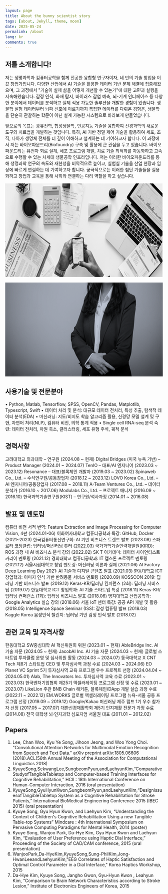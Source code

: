 ```yaml
---
layout: page
title: About the bunny scientist story 
tags: [about, Jekyll, theme, moon]
date: 2025-05-24
permalink: /about
lang: kr
comments: true
---
```

    

## 저를 소개합니다!

저는 생명과학과 컴퓨터공학을 함께 전공한 융합형 연구자이자, 네 번의 기술 창업을 이끈 창업가입니다. 다양한 산업에서 AI 기술을 활용한 데이터 기반 문제 해결에 집중해왔으며, 그 과정에서 "기술이 실제 삶을 어떻게 개선할 수 있는가"에 대한 고민과 실행을 지속해왔습니다. 감정 인식, 화재 탐지, 바이러스 감염 예측, 뇌-기계 인터페이스 등 다양한 분야에서 데이터를 분석하고 실제 적용 가능한 솔루션을 개발한 경험이 있습니다. 생물학 실험 데이터부터 뇌파 신호에 이르기까지 복잡한 데이터를 다뤄온 경험은, 생물학을 단순히 관찰하는 학문이 아닌 설계 가능한 시스템으로 바라보게 만들었습니다.

앞으로의 목표는 광유전학, 합성생물학, 인공지능 기술을 융합하여 신경과학의 새로운 도구와 치료법을 개발하는 것입니다. 특히, AI 기반 정밀 제어 기술을 활용하여 세포, 조직, 나아가 생명체 전체를 더 깊이 이해하고 설계하는 데 기여하고자 합니다. 이 과정에서 저는 바이오파운드리(Biofoundry) 구축 및 활용에 큰 관심을 두고 있습니다. 바이오파운드리는 유전자 회로 설계, 세포 프로그램 개발, 치료 기술 최적화를 자동화하고 고속으로 수행할 수 있는 차세대 생물공학 인프라입니다. 저는 이러한 바이오파운드리를 통해 생명과학 연구의 속도와 재현성을 비약적으로 높이고, 실험실 기술을 산업 현장과 임상에 빠르게 연결하는 데 기여하고자 합니다. 궁극적으로는 이러한 첨단 기술들을 실용화하고 창업과 교육을 통해 사회와 연결하는 다리 역할을 하고 싶습니다.

<img src="https://github.com/Kyuye/kyuye.github.io/blob/master/assets/img/hci_7.png?raw=true" width="900px" height="300px" title="자료사진" alt="자료사진1"></img><br/>


<img src="https://github.com/Kyuye/kyuye.github.io/blob/master/assets/img/profile.png?raw=true" width="900px" height="300px" title="프로필" alt="프로필"><br/>

## 사용기술 및 전문분야 

• Python, Matlab, Tensorflow, SPSS, OpenCV, Pandas, Matplotlib, Typescript, Swift
• 데이터 처리 및 분석: 대규모 데이터 전처리, 특성 추출, 탐색적 데이터 분석(EDA)
• 머신러닝: 지도/비지도 학습 알고리즘 활용, 신경망 모델 설계 및 구현, 자연어 처리(NLP), 컴퓨터 비전, 의학 통계 적용
• Single cell RNA-seq 분석 숙련: 데이터 전처리, 차원 축소, 클러스터링, 세포 유형 주석, 궤적 분석

## 경력사항

고려대학교 의과대학 – 연구원 (2024.08 ~ 현재)
Digital Bridges (미국 뉴욕 기반) – Product Manager (2024.01 ~ 2024.07)
TenIO – 대표/AI 엔지니어 (2023.03 ~ 2023.12)
Resonance – 대표/블록체인 개발자 (2019.03 ~ 2023.02)
Spinaweb Co., Ltd. – 수석연구원/공동창업자 (2018.12 ~ 2023.12)
LOVO Korea Co., Ltd. – AI 엔지니어/공동창업자 (2017.08 ~ 2018.11)
A-Team Ventures Co., Ltd. – 데이터 분석가 (2016.10 ~ 2017.06)
Modulabs Co., Ltd. – 프로젝트 매니저 (2016.09 ~ 2016.10)
한국과학기술연구원(KIST) – 연구원/석사과정 (2014.01 ~ 2016.08)

## 발표 및 멘토링
컴퓨터 비전 서적 번역: Feature Extraction and Image Processing for Computer Vision, 4판 (2024.01-06)
이화여자대학교 컴퓨터공학과 특강: GitHub, Docker (2021~2023)
한국컴퓨터통신연구회: AI 기반 비즈니스 트렌드 발표 (2023.08)
스파르타 코딩클럽: 딥러닝/머신러닝 튜터 (2022.03)
국가과학기술인력개발원(KIRD): ROS 과정 내 AI 비즈니스 분석 강의 (2022.02)
SK T 아카데미: 데이터 사이언티스트 커리어 멘토링 (2021.12)
경희대학교 컴퓨터공학과: IT 캡스톤 프로젝트 멘토링 (2021.12)
서울시립대학교 창업 멘토링: 머신러닝 이론과 실제 (2021.06)
AI Factory Deep Learning Day 2021: AI 기술과 디지털 콘텐츠 발표 (2021.03)
한동대학교 ICT 창업학과: 이미지 인식 기반 반려동물 서비스 멘토링 (2020.09)
KOSSCON 2019: 딥러닝 기반 비즈니스 발표 (2019.12)
Keras-KR/딥러닝 컨퍼런스 (2회): 딥러닝 서비스 팁 (2019.07)
한동대학교 ICT 창업학과: AI 기술 스타트업 특강 (2018.11)
Keras-KR/딥러닝 컨퍼런스 (1회): 딥러닝 비즈니스 발표 (2018.06)
명지대학교 산업공학과: Google Analytics 실습 강의 (2018.06)
서울 IoT 센터 특강: 공공 API 개발 및 활용 (2018.05)
Intelligence Space Seminar (ISS): 감성 컴퓨팅 발표 (2018.03)
Kaggle Korea 음성인식 챌린지: 딥러닝 기반 감정 인식 발표 (2018.02)

## 관련 교육 및 자격사항
한동대학교 SW중심대학 AI 혁신위원회 위원 (2023.01 ~ 현재)
AbleBridge Inc. AI 기술 자문 (2024.05 ~ 현재)
JacobAI Inc. AI 기술 자문 (2024.03 ~ 현재)
글로벌 스타트업 투자클럽 운영 및 심사위원 활동 (2024.03 ~ 2024.07)
동국대학교 X CNT Tech 제8기 스타트업 CEO 및 투자심사역 과정 수료 (2024.03 ~ 2024.06)
EO Planet VC Sprint 5기 투자심사역 교육 프로그램 우수 프로젝트 선정 (2024.04.04 ~ 2024.05.01)
Alab, The Innovators Inc. 투자심사역 교육 수료 (2023.01 ~ 2023.03)
한국벤처기업협회 제25기 액셀러레이팅 프로그램 선정 및 수료 (2023.01 ~ 2023.07)
LikeLion 주관 BNB Chain 해커톤, 블록체인/DApp 개발 실습 과정 수료 (2022.11 ~ 2022.12)
EM.WORKS 글로벌 액셀러레이팅 프로그램 뉴욕-서울 공동 프로그램 선정 (2019.09 ~ 2019.12)
Google/Kakao 머신러닝 제주 캠프 1기 우수 참가자 선정 (2017.05 ~ 2017.07)
대한신경재활학회 제5기 인지재활 전문가 과정 수료 (2014.08)
전국 대학생 뇌·인지과학 심포지엄 서울권 대표 (2011.01 ~ 2012.02)


## Papers
                              
1) Lee, Chan Woo, Kyu Ye Song, Jihoon Jeong, and Woo Yong Choi. "Convolutional Attention Networks for Multimodal Emotion Recognition from Speech and Text Data." arXiv preprint arXiv:1805.06606 (2018).ACL(56th Annual Meeting of the Association for Computational Linguistics 2018) 
2) KyuyeSong,SekwangLee,SungbeomPyun,andLaehyunKim,“ComparativeStudyofTangibleTabletop and Computer-based Training Interfaces for Cognitive Rehabilitation,” HCII : 18th International Conference on Human-Computer Interaction, 2016 (oral presentation) 
3)  KyuyeSong,GyuHyunKwon,SungbeomPyun,andLaehyunKim,“DesignissuesofTangibleTabletop System as a Cognitive Rehabilitation for Stroke Patients,” International BioMedical Engineering Conference 2015 (IBEC 2015) (oral presentation) 
4)  Kyuye Song, Gyu Hyun Kwon, and Laehyun Kim, “Understanding the Context of Children's Cognitive Rehabilitation Using a new Tangible Table-top Systems” Mindcare : 4th International Symposium on Pervasive Computing Paradigms for Mental Health, 2014 (poster) 
5) Kyuye Song, Wanjoo Park, Da-Hye Kim, Gyu Hyun Kwon and Laehyun Kim, “Evaluation of User Preference using Haptic Dial Interface,” Proceeding of the Society of CAD/CAM conference, 2015 (oral presentation) 
6) WanjooPark,Da-HyeKim,KyuyeSong,Sung-PhilKim,Jong-HwanLeeandLaehyunKim,"EEG Correlates of Haptic Satisfaction and Optimal Control Parameter in a Dial Interface," Korea Haptics Workshop, 2015 
7) Da-Hye Kim, Kyuye Song, Jangho Gwon, Gyu-Hyun Kwon , Leahyun Kim, “Comparison to Brain Network Characteristics according to Stroke Lesion,” Institute of Electronics Engineers of Korea, 2015 

